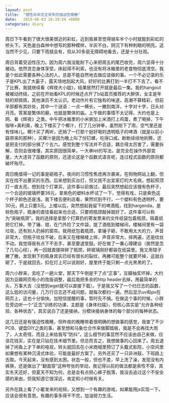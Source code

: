 ```yaml
---
layout: post
title:  "理性尚未完全丧失的强迫性晚睡"
date:   2019-06-03 10:39:59 +0800
categories: diary
---
```

周日下午看到了很大很美很近的彩虹，近到我甚至觉得骑车半个小时就能到彩虹的桥头下。天色是白森林中想写的那种模样，半灰不白，阴沉下有种刺眼的明亮。这当然不少见，只要下雨就会有，但从30多层无障碍地看去，还是十分壮观。

周日背着受迫性压力。因为周六我没能耐下心来把周五的尾巴收完，周六显得十分被动。依然贪恋身体享受，床起得不利索，也没有将冰箱里的老食物彻底清空。我是个如此需要各种心法的人，总是不能自然地去做应该做的事。一个不必记录的乐子是KPL出了大篓子，露天场地刮起大风，好好的比赛打到一半打不下去了。看不了比赛，我就继续看《辉夜大小姐》，结果居然打开就是最后一集。我的hangout被被动终结，之前在开始看KPL的时候还点开了b站首页推荐的大醉侠，女主是年轻的郑佩佩，其他演员不太认识。老动作片有它独有的味道，高潮不算精彩，但前半部都有其妙处，其中一个谜语：一点一横长，一撇到南洋，十字对十字，日头对月亮。答案是繁体的廟，也就是繁体的庙。上午做的事情不太记得，大约也是上网、看《辉夜》之类。中午把冰箱里的小米粥加上米酒打上鸡蛋，煮了喝掉，下午咖啡+奥利奥，晚上下楼买了个椰汁，打了几分钟拳，虽然刚下了雨，空气里还是有怪味儿。椰汁买了两听，还捎了一打那个挺好喝的透明瓶子的啤酒（就是以前小路带来的那种），买椰汁是因为晚上叫了份钉螺，吃得口咸。断断续续地折腾，还是把支付的部分搞了个五六。感觉到整个写法并不合适，耦合得太厉害了，需要拆解，否则会很难懂，其实原因很简单，一大串let的写法，是完全在操作外部变量，大大违背了函数的原则，还遑论这是个函数式语言呢，连过程式函数的原则都破坏殆尽。

周日晚值得一记的事是砸瓶子。夜间的习惯性焦虑再次袭来，在购物网站上翻，但实在找不出要买的东西。后来想到买台灯，但又挑不出宜家灯的大毛病，想起照顶灯一直太亮，想到找个灯罩买，这件事以前做过，最后突然想起应该搜有色杯子，一个合适的玻璃杯要36元，拿紫色的塑料水杯试了一下，觉得有戏，只是紫色这个杯子颜色还是浅。我下楼去便利店看，果然坑到不行，一个塑料有色透明杯，要30元，网上只要3元。上楼以后，突然想起我留下的啤酒瓶，找到hargenda，是棕色瓶子，瓶身的直径看起来也合适，只要把瓶颈敲掉就好了。这件事可以称为“突破瓶颈”。我的选择是拿那个打算扔的寄发票来的文件纸袋包着瓶颈，隔着纸把它打掉。带了锤、钳，在门外捡了文件袋，提了酒瓶到楼梯间，楼梯间里有一袋垃圾，还有别人扔掉的窗帘。我用纸包着瓶颈，拿锤子砸，不敢用太大的力，声音非常大，但瓶子纹丝不破，后来又在楼梯棱上摔，声音非常大，摔两遍，还是纹丝不动。我觉得我有点下不去手，甚至要退堂鼓。好在做了一番心理建设（居然是念了几句心经），再一回就直接摔碎了瓶颈，碎玻璃刚好都装在纸袋里。我又用钳子撇了撇，发现剩下的瓶身其实已经有很长的裂纹，再撇可能整个就要坏掉，这就白砸了，于是就回去。扣在灯上可以说刚好，屋里终于能只剩一点光黑黑的了。

周六小胖来，去吃了一趟火堂，那天下午倒是干了点“正事”，豆瓣抽奖坏掉，大约因为豆瓣网页有小的改版调整，最后我把多余的http header去掉，用最简单的头，万事大吉（没想到wget就可以直接下载）。于是我又写了一个扫日志的函数，这么低的访问量，几万行日志还不成问题，就每次都扫一遍，然后显示uv和pv在网页上，这也十分愉快。加短信提醒的事，暂时先不搞。在做这个事的时候，小胖在旁边听一个“正念”训练的功课，主题是《身体扫描》，但核心其实是“允许各种经验、各种状态”，其实说白了还是接纳，分模块接纳身体的每个部分的每种状态。

这几日还是有强迫性晚睡，但昨夜的晚睡带着很明确的想做事的感觉，我查了不少PCB、键盘DIY之类的事，甚至想和马象仕合作来做脚踏板，我是不会再找大雨了，人太奇怪，而且上来给我写“防抖”，这么细节的事显然不应该由自己来做，应该花钱买，实在是只钻在技术细节里。但总而言之，我想做事的心回来了。周五退掉了闲鱼上才下单的电视，转头就回去在小米商城里预订了头戴式影院，小空间里如果想有某种沉浸式体验，可能是最好方案了。另外还买了一只非洲鼓，下班路上去取。今天起来，没有感到太困，状态一般，但也不差，早上洗了澡，发现没有内裤换，还是做出了“翻面穿”这种夸张的举动，我记得以前的做法都是索性不穿，其实冬天还好，但夏天不知为何，总是会有点担心裤子脱落，我没去追过这个不安全感的来由，但我知道它很深远，肯定和小时候有关。

另外在路上看了小翟发来的视频，又想到一个有趣的游戏，如果能用js实现一下，应该会很有意思。有趣的事多得干不完，加油努力生活。
